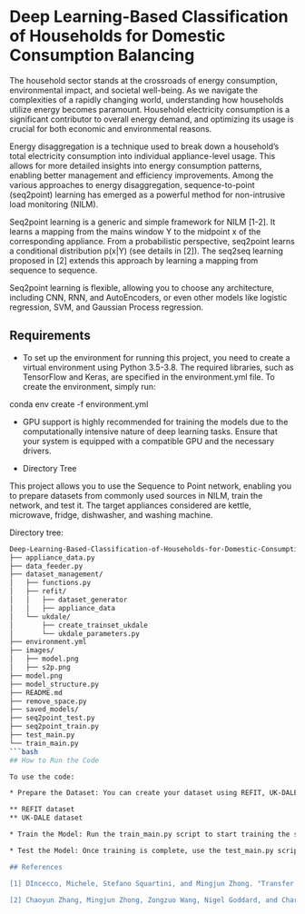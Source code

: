 # Deep Learning-Based Classification of Households for Domestic Consumption Balancing

The household sector stands at the crossroads of energy consumption, environmental impact, and societal well-being. As we navigate the complexities of a rapidly changing world, understanding how households utilize energy becomes paramount. Household electricity consumption is a significant contributor to overall energy demand, and optimizing its usage is crucial for both economic and environmental reasons.

Energy disaggregation is a technique used to break down a household’s total electricity consumption into individual appliance-level usage. This allows for more detailed insights into energy consumption patterns, enabling better management and efficiency improvements. Among the various approaches to energy disaggregation, sequence-to-point (seq2point) learning has emerged as a powerful method for non-intrusive load monitoring (NILM).

Seq2point learning is a generic and simple framework for NILM [1-2]. It learns a mapping from the mains window Y to the midpoint x of the corresponding appliance. From a probabilistic perspective, seq2point learns a conditional distribution p(x|Y) (see details in [2]). The seq2seq learning proposed in [2] extends this approach by learning a mapping from sequence to sequence.

Seq2point learning is flexible, allowing you to choose any architecture, including CNN, RNN, and AutoEncoders, or even other models like logistic regression, SVM, and Gaussian Process regression.

## Requirements

* To set up the environment for running this project, you need to create a virtual environment using Python 3.5-3.8. The required libraries, such as TensorFlow and Keras, are specified in the environment.yml file. To create the environment, simply run:

conda env create -f environment.yml

* GPU support is highly recommended for training the models due to the computationally intensive nature of deep learning tasks. Ensure that your system is equipped with a compatible GPU and the necessary drivers.

* Directory Tree

This project allows you to use the Sequence to Point network, enabling you to prepare datasets from commonly used sources in NILM, train the network, and test it. The target appliances considered are kettle, microwave, fridge, dishwasher, and washing machine.

Directory tree:
```bash
Deep-Learning-Based-Classification-of-Households-for-Domestic-Consumption-Balancing/
├── appliance_data.py
├── data_feeder.py
├── dataset_management/
│   ├── functions.py
│   ├── refit/
│   │   ├── dataset_generator
│   │   ├── appliance_data
│   └── ukdale/
│       ├── create_trainset_ukdale
│       └── ukdale_parameters.py
├── environment.yml
├── images/
│   ├── model.png
│   ├── s2p.png
├── model.png
├── model_structure.py
├── README.md
├── remove_space.py
├── saved_models/
├── seq2point_test.py
├── seq2point_train.py
├── test_main.py
└── train_main.py
```bash
## How to Run the Code

To use the code:

* Prepare the Dataset: You can create your dataset using REFIT, UK-DALE, or REDD data. Download the raw data from the original sources:

** REFIT dataset
** UK-DALE dataset

* Train the Model: Run the train_main.py script to start training the seq2point model. Adjust parameters in the script as needed.

* Test the Model: Once training is complete, use the test_main.py script to evaluate the model's performance on the test dataset.

## References

[1] DIncecco, Michele, Stefano Squartini, and Mingjun Zhong. "Transfer Learning for Non-Intrusive Load Monitoring." arXiv preprint arXiv:1902.08835 (2019).

[2] Chaoyun Zhang, Mingjun Zhong, Zongzuo Wang, Nigel Goddard, and Charles Sutton. "Sequence-to-point learning with neural networks for nonintrusive load monitoring." Thirty-Second AAAI Conference on Artificial Intelligence (AAAI-18), Feb. 2-7, 2018.
